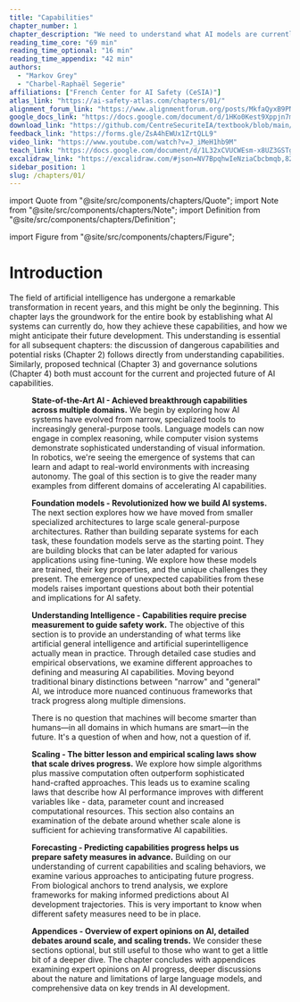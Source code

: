 ```yaml
---
title: "Capabilities"
chapter_number: 1
chapter_description: "We need to understand what AI models are currently capable of, and what the trends for their capabilities indicate."
reading_time_core: "69 min"
reading_time_optional: "16 min"
reading_time_appendix: "42 min"
authors:
  - "Markov Grey"
  - "Charbel-Raphaël Segerie"
affiliations: ["French Center for AI Safety (CeSIA)"]
atlas_link: "https://ai-safety-atlas.com/chapters/01/"
alignment_forum_link: "https://www.alignmentforum.org/posts/MkfaQyxB9PN4h8Bs9/"
google_docs_link: "https://docs.google.com/document/d/1HKo0Kest9Xppjn7m2ODpfMUlEu93SzLsfxXBH48Xaus/edit?usp=sharing"
download_link: "https://github.com/CentreSecuriteIA/textbook/blob/main/latex/AI%20Safety%20Atlas%20-%20Capabilities.pdf"
feedback_link: "https://forms.gle/ZsA4hEWUx1ZrtQLL9"
video_link: "https://www.youtube.com/watch?v=J_iMeH1hb9M"
teach_link: "https://docs.google.com/document/d/1L32xCVUCWEsm-x8UZ3GSTgKnmBcC7rJQLLIh9wGLj40/edit?usp=sharing"
excalidraw_link: "https://excalidraw.com/#json=NV7BpqhwIeNziaCbcbmqb,82mR3MO9mampoZ7CC9Ajgg"
sidebar_position: 1
slug: /chapters/01/
---
```

import Quote from "@site/src/components/chapters/Quote";
import Note from "@site/src/components/chapters/Note";
import Definition from "@site/src/components/chapters/Definition";

import Figure from "@site/src/components/chapters/Figure";

# Introduction

The field of artificial intelligence has undergone a remarkable transformation in recent years, and this might be only the beginning. This chapter lays the groundwork for the entire book by establishing what AI systems can currently do, how they achieve these capabilities, and how we might anticipate their future development. This understanding is essential for all subsequent chapters: the discussion of dangerous capabilities and potential risks (Chapter 2) follows directly from understanding capabilities. Similarly, proposed technical (Chapter 3) and governance solutions (Chapter 4) both must account for the current and projected future of AI capabilities.

<Figure src="./img/hvZ_Image_1.png" alt="Enter image alt description" number="1" label="1.1" caption="We first explain foundation models, which have been continuously showing improved capabilities due to scale. Then examine empirically observed scaling laws. Based on these trends we look at some techniques that researchers use to try and forecast future AI progress." />

**State-of-the-Art AI - Achieved breakthrough capabilities across multiple domains.** We begin by exploring how AI systems have evolved from narrow, specialized tools to increasingly general-purpose tools. Language models can now engage in complex reasoning, while computer vision systems demonstrate sophisticated understanding of visual information. In robotics, we're seeing the emergence of systems that can learn and adapt to real-world environments with increasing autonomy. The goal of this section is to give the reader many examples from different domains of accelerating AI capabilities.

**Foundation models - Revolutionized how we build AI systems.** The next section explores how we have moved from smaller specialized architectures to large scale general-purpose architectures. Rather than building separate systems for each task, these foundation models serve as the starting point. They are building blocks that can be later adapted for various applications using fine-tuning. We explore how these models are trained, their key properties, and the unique challenges they present. The emergence of unexpected capabilities from these models raises important questions about both their potential and implications for AI safety.

**Understanding Intelligence - Capabilities require precise measurement to guide safety work.** The objective of this section is to provide an understanding of what terms like artificial general intelligence and artificial superintelligence actually mean in practice. Through detailed case studies and empirical observations, we examine different approaches to defining and measuring AI capabilities. Moving beyond traditional binary distinctions between "narrow" and "general" AI, we introduce more nuanced continuous frameworks that track progress along multiple dimensions.

<Quote speaker="Yann LeCun" position="Chief AI scientist at Meta and Turing Prize winner" date="May 2023" source="([Heaven, 2023](https://www.technologyreview.com/2023/05/02/1072528/geoffrey-hinton-google-why-scared-ai/))">

There is no question that machines will become smarter than humans—in all domains in which humans are smart—in the future. It's a question of when and how, not a question of if.

</Quote>

**Scaling - The bitter lesson and empirical scaling laws show that scale drives progress.** We explore how simple algorithms plus massive computation often outperform sophisticated hand-crafted approaches. This leads us to examine scaling laws that describe how AI performance improves with different variables like - data, parameter count and increased computational resources. This section also contains an examination of the debate around whether scale alone is sufficient for achieving transformative AI capabilities.

**Forecasting - Predicting capabilities progress helps us prepare safety measures in advance.** Building on our understanding of current capabilities and scaling behaviors, we examine various approaches to anticipating future progress. From biological anchors to trend analysis, we explore frameworks for making informed predictions about AI development trajectories. This is very important to know when different safety measures need to be in place.

**Appendices - Overview of expert opinions on AI, detailed debates around scale, and scaling trends.** We consider these sections optional, but still useful to those who want to get a little bit of a deeper dive. The chapter concludes with appendices examining expert opinions on AI progress, deeper discussions about the nature and limitations of large language models, and comprehensive data on key trends in AI development.
